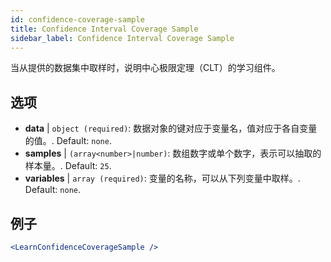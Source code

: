 ```yaml
---
id: confidence-coverage-sample
title: Confidence Interval Coverage Sample
sidebar_label: Confidence Interval Coverage Sample
---
```


当从提供的数据集中取样时，说明中心极限定理（CLT）的学习组件。

## 选项

* __data__ | `object (required)`: 数据对象的键对应于变量名，值对应于各自变量的值。. Default: `none`.
* __samples__ | `(array<number>|number)`: 数组数字或单个数字，表示可以抽取的样本量。. Default: `25`.
* __variables__ | `array (required)`: 变量的名称，可以从下列变量中取样。. Default: `none`.


## 例子

```jsx live
<LearnConfidenceCoverageSample />
```

